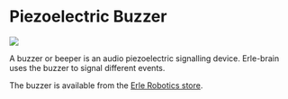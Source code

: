 # Piezoelectric Buzzer

![](https://erlerobotics.com/blog/wp-content/uploads/2015/01/PX4-buzzer-closeup.jpg)

A buzzer or beeper is an audio piezoelectric signalling device. Erle-brain uses the buzzer to signal different events.

The buzzer is available from the [Erle Robotics store](https://erlerobotics.com/blog/product/buzzer/).